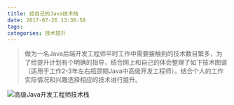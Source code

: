 ```yaml
---
title: 给自己的Java技术栈
date: 2017-07-26 13:36:58
tags:
categories: 技术提升
---
```


>做为一名Java后端开发工程师平时工作中需要接触到的技术数目繁多，为了给提升计划有个明确的指导，结合网上和自己的体会整理了如下技术图谱（适用于工作2-3年左右瓶颈期Java中高级开发工程师）。结合个人的工作实际情况和兴趣选择相应的技术进行提升。

![高级Java开发工程师技术栈](http://upload-images.jianshu.io/upload_images/17354-30e5d6c0dc5d1927.png?imageMogr2/auto-orient/strip%7CimageView2/2/w/1240)